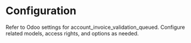 # Configuration

Refer to Odoo settings for account_invoice_validation_queued. Configure related models, access rights, and options as needed.
